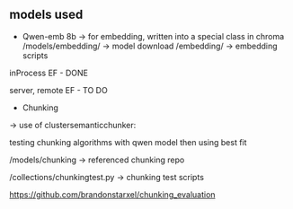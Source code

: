 ## models used

* Qwen-emb 8b
-> for embedding, written into a special class in chroma 
/models/embedding/ -> model download
/embedding/ -> embedding scripts

inProcess EF - DONE

server, remote EF - TO DO 

* Chunking
  
-> use of clustersemanticchunker:
  
testing chunking algorithms with qwen model then using best fit 

/models/chunking -> referenced chunking repo

/collections/chunkingtest.py -> chunking test scripts

https://github.com/brandonstarxel/chunking_evaluation


